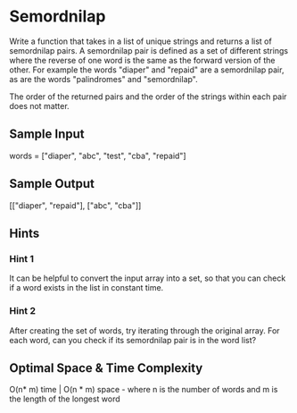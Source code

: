 # Semordnilap

Write a function that takes in a list of unique strings and returns a list of semordnilap pairs.
A semordnilap pair is defined as a set of different strings where the reverse of one word is the same as the forward version of the other. 
For example the words "diaper" and "repaid" are a semordnilap pair, as are the words "palindromes" and "semordnilap".

The order of the returned pairs and the order of the strings within each pair does not matter.

## Sample Input
words = ["diaper", "abc", "test", "cba", "repaid"]

## Sample Output
[["diaper", "repaid"], ["abc", "cba"]]

## Hints
### Hint 1
It can be helpful to convert the input array into a set, so that you can check if a word exists in the list in constant time.
### Hint 2
After creating the set of words, try iterating through the original array. For each word, can you check if its semordnilap pair is in the word list?

## Optimal Space & Time Complexity
O(n* m) time | O(n * m) space - where n is the number of words and m is the length of the longest word

